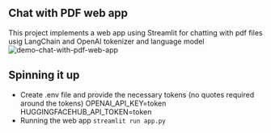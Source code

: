 ## Chat with PDF web app

This project implements a web app using Streamlit for chatting with pdf files usig LangChain and OpenAI tokenizer and language model
![demo-chat-with-pdf-web-app](./assets/demo.gif)

## Spinning it up

- Create .env file and provide the necessary tokens (no quotes required around the tokens)
  OPENAI_API_KEY=token
  HUGGINGFACEHUB_API_TOKEN=token
- Running the web app
  `streamlit run app.py`
